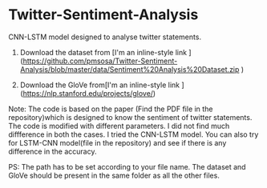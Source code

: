 # Twitter-Sentiment-Analysis
CNN-LSTM model designed to analyse twitter statements. 

1. Download the dataset from [I'm an inline-style link ] (https://github.com/pmsosa/Twitter-Sentiment-Analysis/blob/master/data/Sentiment%20Analysis%20Dataset.zip )

2. Download the GloVe from[I'm an inline-style link ] (https://nlp.stanford.edu/projects/glove/)

Note: The code is based on the paper (Find the PDF file in the repository)which is designed to know the sentiment of twitter statements. The code is modified with different parameters. I did not find much diffference in both the cases. I tried the CNN-LSTM model. You can also try for LSTM-CNN model(file in the repository) and see if there is any difference in the accuracy. 

PS: The path has to be set according to your file name. The dataset and GloVe should be present in the same folder as all the other files.


